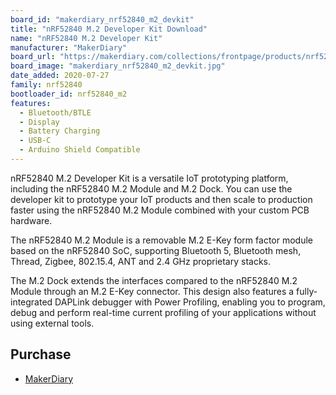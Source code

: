 ```yaml
---
board_id: "makerdiary_nrf52840_m2_devkit"
title: "nRF52840 M.2 Developer Kit Download"
name: "nRF52840 M.2 Developer Kit"
manufacturer: "MakerDiary"
board_url: "https://makerdiary.com/collections/frontpage/products/nrf52840-m2-developer-kit"
board_image: "makerdiary_nrf52840_m2_devkit.jpg"
date_added: 2020-07-27
family: nrf52840
bootloader_id: nrf52840_m2
features:
  - Bluetooth/BTLE
  - Display
  - Battery Charging
  - USB-C
  - Arduino Shield Compatible
---
```


nRF52840 M.2 Developer Kit is a versatile IoT prototyping platform, including the nRF52840 M.2 Module and M.2 Dock. You can use the developer kit to prototype your IoT products and then scale to production faster using the nRF52840 M.2 Module combined with your custom PCB hardware.

The nRF52840 M.2 Module is a removable M.2 E-Key form factor module based on the nRF52840 SoC, supporting Bluetooth 5, Bluetooth mesh, Thread, Zigbee, 802.15.4, ANT and 2.4 GHz proprietary stacks.

The M.2 Dock extends the interfaces compared to the nRF52840 M.2 Module through an M.2 E-Key connector. This design also features a fully-integrated DAPLink debugger with Power Profiling, enabling you to program, debug and perform real-time current profiling of your applications without using external tools.

## Purchase
* [MakerDiary](https://makerdiary.com/products/nrf52840-m2-developer-kit)
